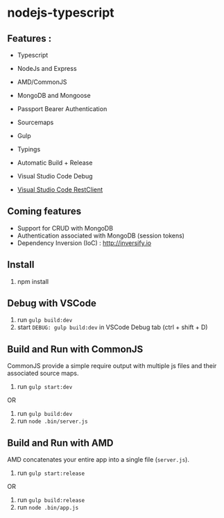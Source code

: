 # nodejs-typescript
## Features :

* Typescript 
* NodeJs and Express
* AMD/CommonJS
* MongoDB and Mongoose
* Passport Bearer Authentication
* Sourcemaps

* Gulp
* Typings
* Automatic Build + Release
* Visual Studio Code Debug 
* [Visual Studio Code RestClient](https://marketplace.visualstudio.com/items?itemName=humao.rest-client)

## Coming features

* Support for CRUD with MongoDB
* Authentication associated with MongoDB (session tokens)
* Dependency Inversion (IoC) : http://inversify.io

## Install
1. npm install

## Debug with VSCode

1. run `gulp build:dev`
2. start `DEBUG: gulp build:dev` in VSCode Debug tab (ctrl + shift + D)

## Build and Run with CommonJS
CommonJS provide a simple require output with multiple js files and their associated source maps.

1. run `gulp start:dev`

OR

1. run `gulp build:dev`
2. run `node .bin/server.js`

## Build and Run with AMD
AMD concatenates your entire app into a single file (`server.js`).

1. run `gulp start:release`

OR

1. run `gulp build:release`
2. run `node .bin/app.js`
